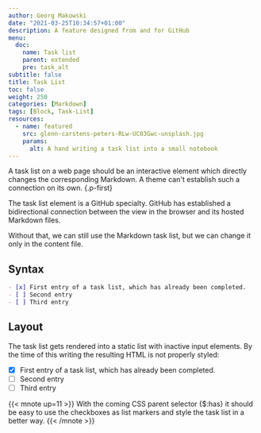 ```yaml
---
author: Georg Makowski
date: "2021-03-25T10:34:57+01:00"
description: A feature designed from and for GitHub
menu:
  doc:
    name: Task list
    parent: extended
    pre: task_alt
subtitle: false
title: Task List
toc: false
weight: 250
categories: [Markdown]
tags: [Block, Task-List]
resources:
  - name: featured
    src: glenn-carstens-peters-RLw-UC03Gwc-unsplash.jpg
    params:
      alt: A hand writing a task list into a small notebook
---
```


A task list on a web page should be an interactive element which directly changes the corresponding Markdown. A theme can't establish such a connection on its own.
{.p-first} <!--more-->

The task list element is a GitHub specialty. GitHub has established a bidirectional connection between the view in the browser and its hosted Markdown files.

Without that, we can still use the Markdown task list, but we can change it only in the content file.

## Syntax

```md
- [x] First entry of a task list, which has already been completed.
- [ ] Second entry
- [ ] Third entry
```

## Layout
The task list gets rendered into a static list with inactive input elements. By the time of this writing the resulting HTML is not properly styled:

- [x] First entry of a task list, which has already been completed.
- [ ]  Second entry
- [ ]  Third entry

{{< mnote up=11 >}}
With the coming CSS parent selector {$:has} it should be easy to use the checkboxes as list markers and style the task list in a better way.
{{< /mnote >}}
